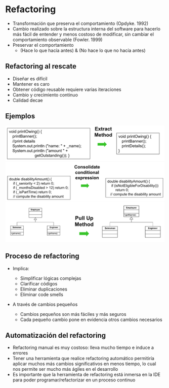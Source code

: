 # Refactoring

* Transformación que preserva el comportamiento (Opdyke. 1992)
* Cambio realizado sobre la estructura interna del software para hacerlo más fácil de entender y menos costoso de modificar, sin cambiar el comportamiento observable (Fowler. 1999)
* Preservar el comportamiento
  * (Hace lo que hacía antes) & (No hace lo que no hacía antes)

## Refactoring al rescate

* Diseñar es difícil
* Mantener es caro
* Obtener código reusable requiere varias iteraciones
* Cambio y crecimiento continuo
* Calidad decae

## Ejemplos

![Ejemplo 1](img/refactoring1.png)
![Ejemplo 2](img/refactoring2.png)
![Ejemplo 3](img/refactoring3.png)

## Proceso de refactoring

* Implica:
  * Simplificar lógicas complejas
  * Clarificar códigos
  * Eliminar duplicaciones
  * Eliminar code smells

* A través de cambios pequeños
  * Cambios pequeños son más fáciles y más seguros
  * Cada pequeño cambio pone en evidencia otros cambios necesarios

## Automatización del refactoring

* Refactoring manual es muy costoso: lleva mucho tiempo e induce a errores
* Tener una herramienta que realice refactoring automático permitiría aplicar muchos más cambios significativos en menos tiempo, lo cual nos permite ser mucho más ágiles en el desarrollo
* Es importante que la herramienta de refactoring está inmersa en la IDE para poder programar/refactorizar en un proceso continuo
